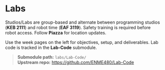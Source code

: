 # Labs

Studios/Labs are group-based and alternate between programming studios (**KEB 2111**) and robot time (**EAF 3119**). Safety training is required before robot access. Follow **Piazza** for location updates.

Use the week pages on the left for objectives, setup, and deliverables. Lab code is tracked in the **Lab-Code** submodule.

> **Submodule path:** `labs/Lab-Code/`  
> **Upstream repo:** https://github.com/ENME480/Lab-Code

